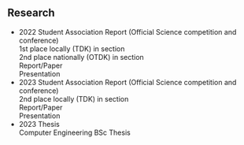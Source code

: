 ## <i class="fas fa-graduation-cap fa-fw"></i> Research
- 2022 Student Association Report (Official Science competition and conference)  
  1st place locally (TDK) in section  
  2nd place nationally (OTDK) in section  
  Report/Paper &nbsp;[<i class="fas fa-file-alt"></i>](publications/tdk22_paper.pdf)  
  Presentation &nbsp;[<i class="fas fa-comment-alt"></i>](publications/tdk22_slide.pdf)  
- 2023 Student Association Report (Official Science competition and conference)  
  2nd place locally (TDK) in section  
  Report/Paper &nbsp;[<i class="fas fa-file-alt"></i>](publications/tdk23_paper.pdf)  
  Presentation &nbsp;[<i class="fas fa-comment-alt"></i>](publications/tdk23_slide.pdf)  
- 2023 Thesis  
  Computer Engineering BSc Thesis &nbsp;[<i class="fas fa-file-alt"></i>](publications/thesis.pdf)  
